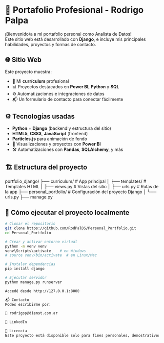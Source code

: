 # 🧠 Portafolio Profesional - Rodrigo Palpa

¡Bienvenido/a a mi portafolio personal como Analista de Datos!  
Este sitio web está desarrollado con **Django**, e incluye mis principales habilidades, proyectos y formas de contacto.

## 🌐 Sitio Web

Este proyecto muestra:

- 📄 Mi **currículum** profesional
- 📊 Proyectos destacados en **Power BI**, **Python** y **SQL**
- ⚙️ Automatizaciones e integraciones de datos
- 📬 Un formulario de contacto para conectar fácilmente

## ⚙️ Tecnologías usadas

- **Python** + **Django** (backend y estructura del sitio)
- **HTML5**, **CSS3**, **JavaScript** (frontend)
- **Particles.js** para animación de fondo
- 🧠 Visualizaciones y proyectos con **Power BI**
- 🛠 Automatizaciones con **Pandas**, **SQLAlchemy**, y más

## 🏗 Estructura del proyecto

portfolio_django/
├── curriculum/ # App principal
│ ├── templates/ # Templates HTML
│ ├── views.py # Vistas del sitio
│ ├── urls.py # Rutas de la app
├── personal_portfolio/ # Configuración del proyecto Django
│ └── urls.py
├── manage.py


## 🚀 Cómo ejecutar el proyecto localmente

```bash
# Clonar el repositorio
git clone https://github.com/RodPalDS/Personal_Portfolio.git
cd Personal_Portfolio

# Crear y activar entorno virtual
python -m venv venv
venv\Scripts\activate    # en Windows
# source venv/bin/activate  # en Linux/Mac

# Instalar dependencias
pip install django

# Ejecutar servidor
python manage.py runserver

Accedé desde http://127.0.0.1:8000

📬 Contacto
Podés escribirme por:

📧 rodrigop@dienst.com.ar

💼 LinkedIn

📌 Licencia
Este proyecto está disponible solo para fines personales, demostrativos y educativos.

